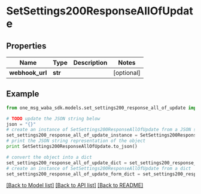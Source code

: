 # SetSettings200ResponseAllOfUpdate


## Properties
Name | Type | Description | Notes
------------ | ------------- | ------------- | -------------
**webhook_url** | **str** |  | [optional] 

## Example

```python
from one_msg_waba_sdk.models.set_settings200_response_all_of_update import SetSettings200ResponseAllOfUpdate

# TODO update the JSON string below
json = "{}"
# create an instance of SetSettings200ResponseAllOfUpdate from a JSON string
set_settings200_response_all_of_update_instance = SetSettings200ResponseAllOfUpdate.from_json(json)
# print the JSON string representation of the object
print SetSettings200ResponseAllOfUpdate.to_json()

# convert the object into a dict
set_settings200_response_all_of_update_dict = set_settings200_response_all_of_update_instance.to_dict()
# create an instance of SetSettings200ResponseAllOfUpdate from a dict
set_settings200_response_all_of_update_form_dict = set_settings200_response_all_of_update.from_dict(set_settings200_response_all_of_update_dict)
```
[[Back to Model list]](../README.md#documentation-for-models) [[Back to API list]](../README.md#documentation-for-api-endpoints) [[Back to README]](../README.md)


